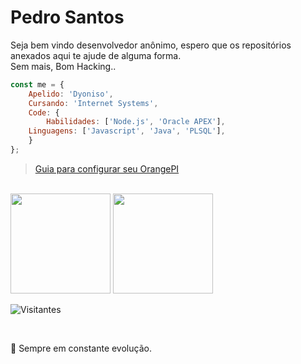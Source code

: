 # Pedro Santos

Seja bem vindo desenvolvedor anônimo, espero que os repositórios anexados aqui te ajude de alguma forma. <br />
Sem mais, Bom Hacking..

```js
const me = {
    Apelido: 'Dyoniso',
    Cursando: 'Internet Systems',
    Code: {
    	Habilidades: ['Node.js', 'Oracle APEX'],
	Linguagens: ['Javascript', 'Java', 'PLSQL'],
    }
};
```
> [Guia para configurar seu OrangePI](https://dyoniso.github.io/OrangePI)
> 
<br/>

<div>
	<img height="160em" src="https://github-readme-stats.vercel.app/api?username=Dyoniso&show_icons=true&theme=radical&hide=issues"/>
	<img height="160em" src="https://github-readme-stats.vercel.app/api/top-langs/?username=Dyoniso&layout=compact&theme=radical"/>
</div>

<p align="left"> <img src="https://komarev.com/ghpvc/?username=Dyoniso&color=yellow" alt="Visitantes" /> </p>
<br/>

🎯 Sempre em constante evolução.

